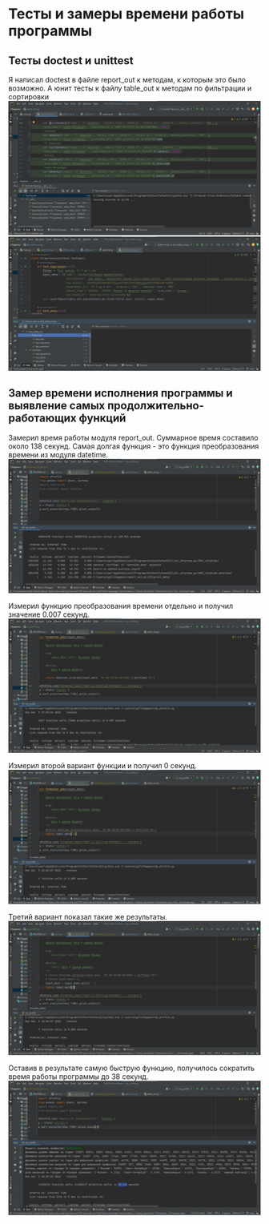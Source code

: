 # Тесты и замеры времени работы программы
## Тесты doctest и unittest
Я написал doctest в файле report_out к методам, к которым это было возможно.
А юнит тесты к файлу table_out к методам по фильтрации и сортировки
![Doctests](https://github.com/RomanChaganov/UrFU_Python_Elearn/blob/main/image/doctests.png)
![Unittests](https://github.com/RomanChaganov/UrFU_Python_Elearn/blob/main/image/unittests.png)

## Замер времени исполнения программы и выявление самых продолжительно-работающих функций
Замерил время работы модуля report_out. Суммарное время составило около 138 секунд. Самая долгая функция - это функция преобразования времени из модуля datetime.
![First_measurement](https://github.com/RomanChaganov/UrFU_Python_Elearn/blob/main/image/datetime_one.png)

Измерил функцию преобразования времени отдельно и получил значение 0.007 секунд.
![Func_measurement](https://github.com/RomanChaganov/UrFU_Python_Elearn/blob/main/image/func_date.png)

Измерил второй вариант функции и получил 0 секунд.
![Firts_analog](https://github.com/RomanChaganov/UrFU_Python_Elearn/blob/main/image/one_analog.png)

Третий вариант показал такие же результаты.
![Second_analog](https://github.com/RomanChaganov/UrFU_Python_Elearn/blob/main/image/second_analog.png)

Оставив в результате самую быструю функцию, получилось сократить время работы программы до 38 секунд.
![Finish_measurement](https://github.com/RomanChaganov/UrFU_Python_Elearn/blob/main/image/finish_test.png)
